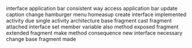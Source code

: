 interface application bar consistent way access application bar update caption change hamburger menu homeasup create interface implemented activity due single activity architecture base fragment cast fragment attached interface set member variable also method exposed fragment extended fragment make method consequence new interface necessary change base fragment made